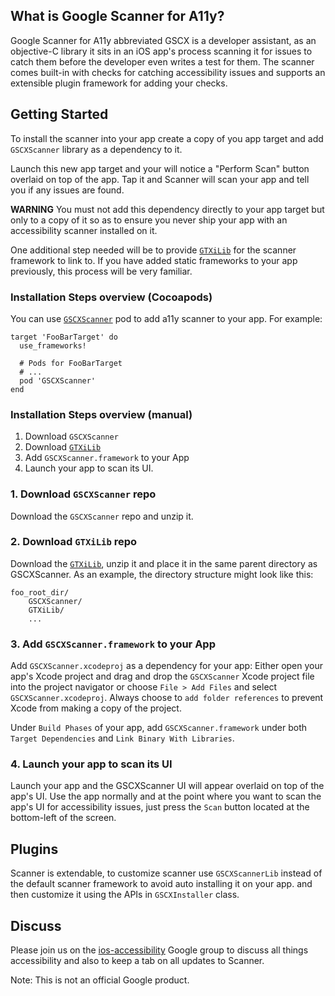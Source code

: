 ## What is Google Scanner for A11y?

Google Scanner for A11y abbreviated GSCX is a developer assistant, as an
objective-C library it sits in an iOS app's process scanning it for issues to
catch them before the developer even writes a test for them. The scanner comes
built-in with checks for catching accessibility issues and supports an
extensible plugin framework for adding your checks.

## Getting Started

To install the scanner into your app create a copy of you app target and
add `GSCXScanner` library as a dependency to it.

Launch this new app target and your will notice a "Perform Scan" button overlaid
on top of the app. Tap it and Scanner will scan your app and tell you if any
issues are found.

**WARNING** You must not add this dependency directly to your app target but
only to a copy of it so as to ensure you never ship your app with an accessibility
scanner installed on it.

One additional step needed will be to provide [`GTXiLib`](https://github.com/google/GTXiLib)
for the scanner framework to link to. If you have added static frameworks to
your app previously, this process will be very familiar.

### Installation Steps overview (Cocoapods)

You can use [`GSCXScanner`](https://cocoapods.org/pods/GSCXScanner) pod to add
a11y scanner to your app. For example:

```
target 'FooBarTarget' do
  use_frameworks!

  # Pods for FooBarTarget
  # ...
  pod 'GSCXScanner'
end
```

### Installation Steps overview (manual)

1. Download `GSCXScanner`
2. Download [`GTXiLib`](https://github.com/google/GTXiLib)
3. Add `GSCXScanner.framework` to your App
4. Launch your app to scan its UI.

### 1. Download `GSCXScanner` repo
Download the `GSCXScanner` repo and unzip it.

### 2. Download `GTXiLib` repo
Download the [`GTXiLib`](https://github.com/google/GTXiLib), unzip it
and place it in the same parent directory as GSCXScanner. As an example, the
directory structure might look like this:

```
foo_root_dir/
    GSCXScanner/
    GTXiLib/
    ...
```

### 3. Add `GSCXScanner.framework` to your App

Add `GSCXScanner.xcodeproj` as a dependency for your app:
Either open your app's Xcode project and drag and drop the `GSCXScanner` Xcode
project file into the project navigator or choose
`File > Add Files` and select `GSCXScanner.xcodeproj`. Always choose to
`add folder references` to prevent Xcode from making a copy of the project.

Under `Build Phases` of your app, add `GSCXScanner.framework` under both
`Target Dependencies` and `Link Binary With Libraries`.

### 4. Launch your app to scan its UI

Launch your app and the GSCXScanner UI will appear overlaid on top of the app's
UI. Use the app normally and at the point where you want to scan the app's UI
for accessibility issues, just press the `Scan` button located at the
bottom-left of the screen.

## Plugins

Scanner is extendable, to customize scanner use `GSCXScannerLib` instead
of the default scanner framework to avoid auto installing it on your app. and
then customize it using the APIs in `GSCXInstaller` class.

## Discuss

Please join us on the [ios-accessibility](https://groups.google.com/forum/#!forum/ios-accessibility)
Google group to discuss all things accessibility and also to keep a tab on all
updates to Scanner.

Note: This is not an official Google product.
